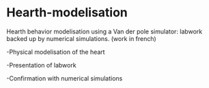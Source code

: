 # Hearth-modelisation
Hearth behavior modelisation using a Van der pole simulator: labwork backed up by numerical simulations. (work in french)

-Physical modelisation of the heart

-Presentation of labwork

-Confirmation with numerical simulations
